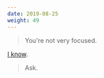 ```yaml
---
date: 2019-08-25
weight: 49
---
```


> You're not very focused.

<a class="pulse" href="/poet-and-mystic/overflowing">I know</a>.

> Ask.
